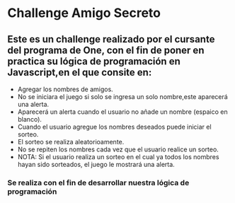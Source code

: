 <h1>Challenge Amigo Secreto </h1>
<h2>Este es un challenge realizado por el cursante del programa de One, con el fin de poner en practica su lógica de programación en Javascript,en el que consite en: </h2>


+ Agregar los nombres de amigos.
+ No se iniciara el juego si solo se ingresa un solo nombre,este aparecerá una alerta.
+ Aparecerá un alerta cuando el usuario no añade un nombre (espaico en blanco).
+ Cuando el usuario agregue los nombres deseados puede iniciar el sorteo.
+ El sorteo se realiza aleatorioamente.
+ No se repiten los nombres cada vez que el usuario realice un sorteo.
+ NOTA: Si el usuario realiza un sorteo en el cual ya todos los nombres hayan sido sorteados, el juego le mostrará una alerta.

<h3>Se realiza con el fin de desarrollar nuestra lógica de programación</h3>

